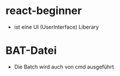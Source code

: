 # react-beginner

-   ist eine UI (UserInterface) Liberary

# BAT-Datei

-   Die Batch wird auch von cmd ausgeführt